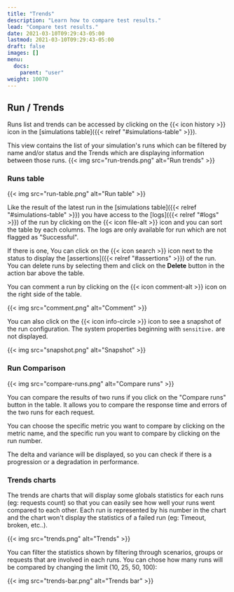 ```yaml
---
title: "Trends"
description: "Learn how to compare test results."
lead: "Compare test results."
date: 2021-03-10T09:29:43-05:00
lastmod: 2021-03-10T09:29:43-05:00
draft: false
images: []
menu:
  docs:
    parent: "user"
weight: 10070
---
```


## Run / Trends

Runs list and trends can be accessed by clicking on the {{< icon history >}} icon in the [simulations table]({{< relref "#simulations-table" >}}).

This view contains the list of your simulation's runs which can be filtered by name and/or status and the Trends which are displaying information between those runs.
{{< img src="run-trends.png" alt="Run trends" >}}

### Runs table

{{< img src="run-table.png" alt="Run table" >}}

Like the result of the latest run in the [simulations table]({{< relref "#simulations-table" >}}) you have access to the [logs]({{< relref "#logs" >}}) of the run by clicking on the {{< icon file-alt >}} icon and you can sort the table by each columns. The logs are only available for run which are not flagged as "Successful".

If there is one, You can click on the {{< icon search >}} icon next to the status to display the [assertions]({{< relref "#assertions" >}}) of the run.
You can delete runs by selecting them and click on the **Delete** button in the action bar above the table.

You can comment a run by clicking on the {{< icon comment-alt >}} icon on the right side of the table.

{{< img src="comment.png" alt="Comment" >}}

You can also click on the {{< icon info-circle >}} icon to see a snapshot of the run configuration. The system properties beginning with `sensitive.` are not displayed.

{{< img src="snapshot.png" alt="Snapshot" >}}

### Run Comparison

{{< img src="compare-runs.png" alt="Compare runs" >}}

You can compare the results of two runs if you click on the "Compare runs" button in the table. It allows you to compare the response time and errors of the two runs for each request.

You can choose the specific metric you want to compare by clicking on the metric name, and the specific run you want to compare by clicking on the run number.

The delta and variance will be displayed, so you can check if there is a progression or a degradation in performance.

### Trends charts

The trends are charts that will display some globals statistics for each runs (eg: requests count) so that you can easily see how well your runs went compared to each other.
Each run is represented by his number in the chart and the chart won't display the statistics of a failed run (eg: Timeout, broken, etc..).

{{< img src="trends.png" alt="Trends" >}}

You can filter the statistics shown by filtering through scenarios, groups or requests that are involved in each runs.
You can chose how many runs will be compared by changing the limit (10, 25, 50, 100):

{{< img src="trends-bar.png" alt="Trends bar" >}}
